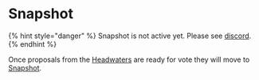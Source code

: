 # Snapshot

{% hint style="danger" %}
Snapshot is not active yet.  Please see [discord](../../quick-links/official-links.md).
{% endhint %}

Once proposals from the [Headwaters](headwaters.md) are ready for vote they will move to [Snapshot](https://snapshot.org/#/).
